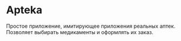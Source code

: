 # Apteka
Простое приложение, имитирующее приложения реальных аптек. Позволяет выбирать медикаменты и оформлять их заказ.
